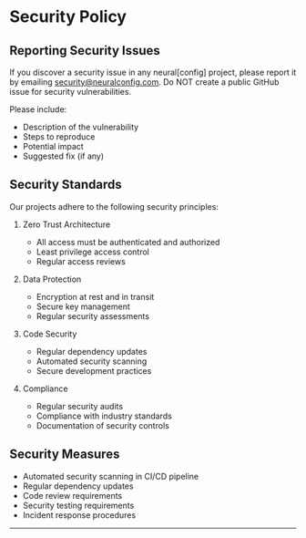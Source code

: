 # Security Policy

## Reporting Security Issues

If you discover a security issue in any neural\[config\] project, please report it by emailing security@neuralconfig.com. Do NOT create a public GitHub issue for security vulnerabilities.

Please include:
- Description of the vulnerability
- Steps to reproduce
- Potential impact
- Suggested fix (if any)

## Security Standards

Our projects adhere to the following security principles:

1. Zero Trust Architecture
   - All access must be authenticated and authorized
   - Least privilege access control
   - Regular access reviews

2. Data Protection
   - Encryption at rest and in transit
   - Secure key management
   - Regular security assessments

3. Code Security
   - Regular dependency updates
   - Automated security scanning
   - Secure development practices

4. Compliance
   - Regular security audits
   - Compliance with industry standards
   - Documentation of security controls

## Security Measures
- Automated security scanning in CI/CD pipeline
- Regular dependency updates
- Code review requirements
- Security testing requirements
- Incident response procedures

---
